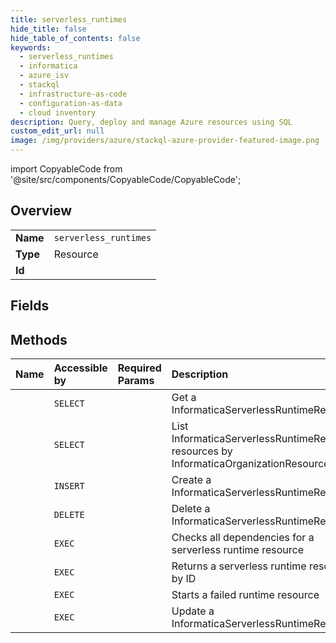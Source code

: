 ```yaml
---
title: serverless_runtimes
hide_title: false
hide_table_of_contents: false
keywords:
  - serverless_runtimes
  - informatica
  - azure_isv    
  - stackql
  - infrastructure-as-code
  - configuration-as-data
  - cloud inventory
description: Query, deploy and manage Azure resources using SQL
custom_edit_url: null
image: /img/providers/azure/stackql-azure-provider-featured-image.png
---
```


import CopyableCode from '@site/src/components/CopyableCode/CopyableCode';




## Overview
<table><tbody>
<tr><td><b>Name</b></td><td><code>serverless_runtimes</code></td></tr>
<tr><td><b>Type</b></td><td>Resource</td></tr>
<tr><td><b>Id</b></td><td><CopyableCode code="azure_isv.informatica.serverless_runtimes" /></td></tr>
</tbody></table>

## Fields
## Methods
| Name | Accessible by | Required Params | Description |
|:-----|:--------------|:----------------|:------------|
| <CopyableCode code="get" /> | `SELECT` | <CopyableCode code="organizationName, resourceGroupName, serverlessRuntimeName, subscriptionId" /> | Get a InformaticaServerlessRuntimeResource |
| <CopyableCode code="list_by_informatica_organization_resource" /> | `SELECT` | <CopyableCode code="organizationName, resourceGroupName, subscriptionId" /> | List InformaticaServerlessRuntimeResource resources by InformaticaOrganizationResource |
| <CopyableCode code="create_or_update" /> | `INSERT` | <CopyableCode code="organizationName, resourceGroupName, serverlessRuntimeName, subscriptionId" /> | Create a InformaticaServerlessRuntimeResource |
| <CopyableCode code="delete" /> | `DELETE` | <CopyableCode code="organizationName, resourceGroupName, serverlessRuntimeName, subscriptionId" /> | Delete a InformaticaServerlessRuntimeResource |
| <CopyableCode code="check_dependencies" /> | `EXEC` | <CopyableCode code="organizationName, resourceGroupName, serverlessRuntimeName, subscriptionId" /> | Checks all dependencies for a serverless runtime resource |
| <CopyableCode code="serverless_resource_by_id" /> | `EXEC` | <CopyableCode code="organizationName, resourceGroupName, serverlessRuntimeName, subscriptionId" /> | Returns a serverless runtime resource by ID |
| <CopyableCode code="start_failed_serverless_runtime" /> | `EXEC` | <CopyableCode code="organizationName, resourceGroupName, serverlessRuntimeName, subscriptionId" /> | Starts a failed runtime resource |
| <CopyableCode code="update" /> | `EXEC` | <CopyableCode code="organizationName, resourceGroupName, serverlessRuntimeName, subscriptionId" /> | Update a InformaticaServerlessRuntimeResource |
